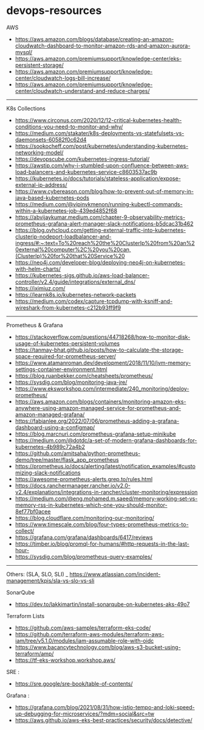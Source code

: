 # devops-resources



AWS 
- https://aws.amazon.com/blogs/database/creating-an-amazon-cloudwatch-dashboard-to-monitor-amazon-rds-and-amazon-aurora-mysql/
- https://aws.amazon.com/premiumsupport/knowledge-center/eks-persistent-storage/
- https://aws.amazon.com/premiumsupport/knowledge-center/cloudwatch-logs-bill-increase/
- https://aws.amazon.com/premiumsupport/knowledge-center/cloudwatch-understand-and-reduce-charges/


-----------------------------------


K8s Collections 
- https://www.circonus.com/2020/12/12-critical-kubernetes-health-conditions-you-need-to-monitor-and-why/
- https://medium.com/stakater/k8s-deployments-vs-statefulsets-vs-daemonsets-60582f0c62d4
- https://sookocheff.com/post/kubernetes/understanding-kubernetes-networking-model/
- https://devopscube.com/kubernetes-ingress-tutorial/
- https://awstip.com/why-i-stumbled-upon-confluence-between-aws-load-balancers-and-kubernetes-service-c8603537ac9b
- https://kubernetes.io/docs/tutorials/stateless-application/expose-external-ip-address/
- https://www.cybereason.com/blog/how-to-prevent-out-of-memory-in-java-based-kubernetes-pods
- https://medium.com/@vipinvkmenon/running-kubectl-commands-within-a-kubernetes-job-439ed4852f68
- https://abvijaykumar.medium.com/chapter-9-observability-metrics-prometheus-grafana-alert-manager-slack-notifications-b5dcac31b462
- https://blog.ovhcloud.com/getting-external-traffic-into-kubernetes-clusterip-nodeport-loadbalancer-and-ingress/#:~:text=To%20reach%20the%20ClusterIp%20from%20an%20external%20computer%2C%20you%20can,(ClusterIp)%20for%20that%20Service%20
- https://neo4j.com/developer-blog/deploying-neo4j-on-kubernetes-with-helm-charts/
- https://kubernetes-sigs.github.io/aws-load-balancer-controller/v2.4/guide/integrations/external_dns/
- https://iximiuz.com/
- https://learnk8s.io/kubernetes-network-packets
- https://medium.com/codex/capture-tcpdump-with-ksniff-and-wireshark-from-kubernetes-c212b93ff9f9


-----------------------------------





Prometheus & Grafana
- https://stackoverflow.com/questions/44718268/how-to-monitor-disk-usage-of-kubernetes-persistent-volumes
- https://tanmay-bhat.github.io/posts/how-to-calculate-the-storage-space-required-for-prometheus-server/
- https://www.atamanroman.dev/development/2018/11/10/jvm-memory-settings-container-environment.html
- https://blog.ruanbekker.com/cheatsheets/prometheus/
- https://sysdig.com/blog/monitoring-java-jre/
- https://www.eksworkshop.com/intermediate/240_monitoring/deploy-prometheus/
- https://aws.amazon.com/blogs/containers/monitoring-amazon-eks-anywhere-using-amazon-managed-service-for-prometheus-and-amazon-managed-grafana/
- https://fabianlee.org/2022/07/06/prometheus-adding-a-grafana-dashboard-using-a-configmap/
- https://blog.marcnuri.com/prometheus-grafana-setup-minikube
- https://medium.com/@dotdc/a-set-of-modern-grafana-dashboards-for-kubernetes-4b989c72a4b2
- https://github.com/amitsaha/python-prometheus-demo/tree/master/flask_app_prometheus
- https://prometheus.io/docs/alerting/latest/notification_examples/#customizing-slack-notifications
- https://awesome-prometheus-alerts.grep.to/rules.html
- https://docs.ranchermanager.rancher.io/v2.0-v2.4/explanations/integrations-in-rancher/cluster-monitoring/expression
- https://medium.com/@eng.mohamed.m.saeed/memory-working-set-vs-memory-rss-in-kubernetes-which-one-you-should-monitor-8ef77bf0acee
- https://blog.cloudflare.com/monitoring-our-monitoring/
- https://www.timescale.com/blog/four-types-prometheus-metrics-to-collect/
- https://grafana.com/grafana/dashboards/6417/reviews
- https://timber.io/blog/promql-for-humans/#http-requests-in-the-last-hour-
- https://sysdig.com/blog/prometheus-query-examples/


-----------------------------------


Others:  (SLA, SLO, SLI)
_ https://www.atlassian.com/incident-management/kpis/sla-vs-slo-vs-sli


SonarQube 
- https://dev.to/lakkimartin/install-sonarqube-on-kubernetes-aks-49o7



Terraform Lists
- https://github.com/aws-samples/terraform-eks-code/
- https://github.com/terraform-aws-modules/terraform-aws-iam/tree/v5.1.0/modules/iam-assumable-role-with-oidc
- https://www.bacancytechnology.com/blog/aws-s3-bucket-using-terraform/amp/
- https://tf-eks-workshop.workshop.aws/

SRE :
- https://sre.google/sre-book/table-of-contents/


Grafana :
- https://grafana.com/blog/2021/08/31/how-istio-tempo-and-loki-speed-up-debugging-for-microservices/?mdm=social&src=tw
- https://aws.github.io/aws-eks-best-practices/security/docs/detective/

